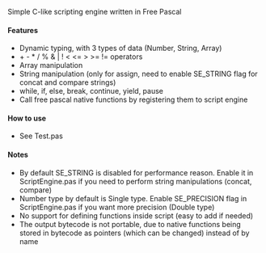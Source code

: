 Simple C-like scripting engine written in Free Pascal

#### Features
- Dynamic typing, with 3 types of data (Number, String, Array)
- \+ - * / % & | ! < <= > >= != operators
- Array manipulation
- String manipulation (only for assign, need to enable SE_STRING flag for concat and compare strings)
- while, if, else, break, continue, yield, pause
- Call free pascal native functions by registering them to script engine

#### How to use
- See Test.pas
  
#### Notes
- By default SE_STRING is disabled for performance reason. Enable it in ScriptEngine.pas if you need to perform string manipulations (concat, compare)
- Number type by default is Single type. Enable SE_PRECISION flag in ScriptEngine.pas if you want more precision (Double type)
- No support for defining functions inside script (easy to add if needed)
- The output bytecode is not portable, due to native functions being stored in bytecode as pointers (which can be changed) instead of by name

